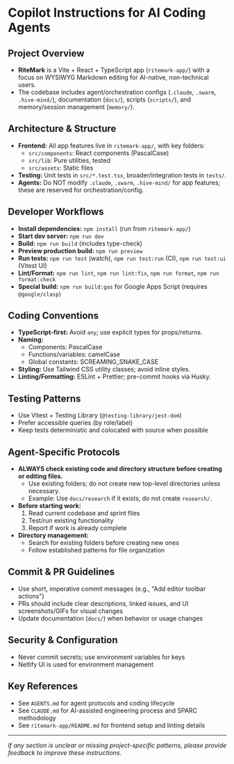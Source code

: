 # Copilot Instructions for AI Coding Agents

## Project Overview
- **RiteMark** is a Vite + React + TypeScript app (`ritemark-app/`) with a focus on WYSIWYG Markdown editing for AI-native, non-technical users.
- The codebase includes agent/orchestration configs (`.claude`, `.swarm`, `.hive-mind/`), documentation (`docs/`), scripts (`scripts/`), and memory/session management (`memory/`).

## Architecture & Structure
- **Frontend:** All app features live in `ritemark-app/`, with key folders:
  - `src/components`: React components (PascalCase)
  - `src/lib`: Pure utilities, tested
  - `src/assets`: Static files
- **Testing:** Unit tests in `src/*.test.tsx`, broader/integration tests in `tests/`.
- **Agents:** Do NOT modify `.claude`, `.swarm`, `.hive-mind/` for app features; these are reserved for orchestration/config.

## Developer Workflows
- **Install dependencies:** `npm install` (run from `ritemark-app/`)
- **Start dev server:** `npm run dev`
- **Build:** `npm run build` (includes type-check)
- **Preview production build:** `npm run preview`
- **Run tests:** `npm run test` (watch), `npm run test:run` (CI), `npm run test:ui` (Vitest UI)
- **Lint/Format:** `npm run lint`, `npm run lint:fix`, `npm run format`, `npm run format:check`
- **Special build:** `npm run build:gas` for Google Apps Script (requires `@google/clasp`)

## Coding Conventions
- **TypeScript-first:** Avoid `any`; use explicit types for props/returns.
- **Naming:**
  - Components: PascalCase
  - Functions/variables: camelCase
  - Global constants: SCREAMING_SNAKE_CASE
- **Styling:** Use Tailwind CSS utility classes; avoid inline styles.
- **Linting/Formatting:** ESLint + Prettier; pre-commit hooks via Husky.

## Testing Patterns
- Use Vitest + Testing Library (`@testing-library/jest-dom`)
- Prefer accessible queries (by role/label)
- Keep tests deterministic and colocated with source when possible

## Agent-Specific Protocols
- **ALWAYS check existing code and directory structure before creating or editing files.**
  - Use existing folders; do not create new top-level directories unless necessary.
  - Example: Use `docs/research` if it exists, do not create `research/`.
- **Before starting work:**
  1. Read current codebase and sprint files
  2. Test/run existing functionality
  3. Report if work is already complete
- **Directory management:**
  - Search for existing folders before creating new ones
  - Follow established patterns for file organization

## Commit & PR Guidelines
- Use short, imperative commit messages (e.g., "Add editor toolbar actions")
- PRs should include clear descriptions, linked issues, and UI screenshots/GIFs for visual changes
- Update documentation (`docs/`) when behavior or usage changes

## Security & Configuration
- Never commit secrets; use environment variables for keys
- Netlify UI is used for environment management

## Key References
- See `AGENTS.md` for agent protocols and coding lifecycle
- See `CLAUDE.md` for AI-assisted engineering process and SPARC methodology
- See `ritemark-app/README.md` for frontend setup and linting details

---

_If any section is unclear or missing project-specific patterns, please provide feedback to improve these instructions._
